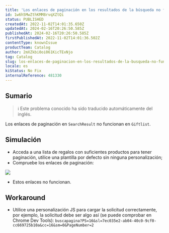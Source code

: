 ```yaml
---
title: 'Los enlaces de paginación en los resultados de la búsqueda no funcionan en las páginas de la lista de regalos'
id: 1w6h5MwZthKMM8rvqXZtQi
status: PUBLISHED
createdAt: 2022-11-02T14:01:35.650Z
updatedAt: 2024-02-16T20:26:50.585Z
publishedAt: 2024-02-16T20:26:50.585Z
firstPublishedAt: 2022-11-02T14:01:36.502Z
contentType: knownIssue
productTeam: Catalog
author: 2mXZkbi0oi061KicTExNjo
tag: Catalog
slug: los-enlaces-de-paginacion-en-los-resultados-de-la-busqueda-no-funcionan-en-las-paginas-de-la-lista-de-regalos
locale: es
kiStatus: No Fix
internalReference: 481330
---
```


## Sumario

>ℹ️ Este problema conocido ha sido traducido automáticamente del inglés.


Los enlaces de paginación en `SearchResult` no funcionan en `Giftlist`.



## Simulación


- Acceda a una lista de regalos con suficientes productos para tener paginación, utilice una plantilla por defecto sin ninguna personalización;
- Compruebe los enlaces de paginación:

 ![](https://vtexhelp.zendesk.com/attachments/token/LAmUCIdMsybPqVkRGh9TcNq99/?name=inline-998244926.png)

- Estos enlaces no funcionan.



## Workaround


- Utilice una personalización JS para cargar la solicitud correctamente, por ejemplo, la solicitud debe ser algo así (se puede comprobar en Chrome Dev Tools): `buscapagina?PS=16&sl=7ec035e2-ab04-40c0-9cf0-cc669725b10a&cc=16&sm=0&PageNumber=2`

